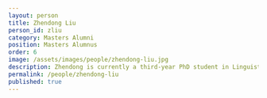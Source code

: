 ```yaml
---
layout: person  
title: Zhendong Liu
person_id: zliu
category: Masters Alumni   
position: Masters Alumnus 
order: 6
image: /assets/images/people/zhendong-liu.jpg
description: Zhendong is currently a third-year PhD student in Linguistics at the University of Southern California. 
permalink: /people/zhendong-liu
published: true
---
```

